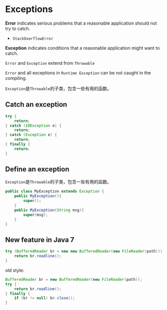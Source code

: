 <extoc></extoc>

# Exceptions

**Error** indicates serious problems that a reasonable application should not try to catch.

- `StackOverflowError`

**Exception** indicates conditions that a reasonable application might want to catch.

`Error` and `Exception` extend from `Throwable`

`Error` and all exceptions in `Runtime Exception` can be not caught in the compiling.

`Exception`是`Throwable`的子类，包含一些有用的函数。

## Catch an exception

```java
try {
    return;
} catch (IOException e) {
    return;
} catch (Exception e) {
    return;
} finally {
    return;
}
```

## Define an exception

`Exception`是`Throwable`的子类，包含一些有用的函数。

```java
public class MyException extends Exception {
    public MyException(){
        super();
    }
    public MyException(String msg){
        super(msg);
    }
}
```

## New feature in Java 7

```java
try (BufferedReader br = new new BufferedReader(new FileReader(path))) {
    return br.readline();
}
```

old style:

```java
BufferedReader br = new BufferedReader(new FileReader(path));
try {
    return br.readline();
} finally {
    if (br != null) br.close();
}
```
